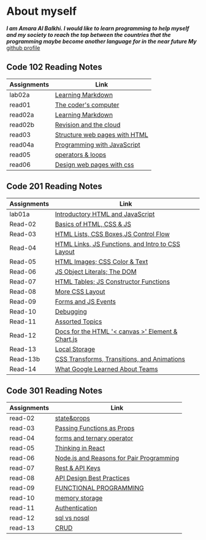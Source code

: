 # About myself

***I am Amara Al Balkhi. I would like to learn programming to help myself and my society to reach the top between the countries that the programming maybe become another language for in the near future My*** [github profile](https://github.com/Amara002)

## Code 102 Reading Notes

| Assignments |     Link                                          |
|-------------|---------------------------------------------------|
|  lab02a     |[Learning Markdown](class102/lab02a.md)            |
|  read01     |[The coder's computer](class102/read01.md)         |
|  read02a    |[Learning Markdown](class102/read02a.md)           |
|  read02b    |[Revision and the cloud](class102/read02b.md)      |
|  read03     |[Structure web pages with HTML](class102/read03.md)|
|  read04a    |[Programming with JavaScript](class102/read04a.md) |
|  read05     |[operators & loops](class102/read05.md)            |
|  read06     |[Design web pages with css](class102/read06.md)    |

## Code 201 Reading Notes

| Assignments |     Link                                                               |
|-------------|------------------------------------------------------------------------|
|  lab01a     |[Introductory HTML and JavaScript](class201/introductory.md)            |
|  Read-02    |[Basics of HTML, CSS & JS](class201/read-02.md)                         |
|  Read-03    |[HTML Lists, CSS Boxes,JS Control Flow](class201/read-03.md)            |
|  Read-04    |[HTML Links, JS Functions, and Intro to CSS Layout](class201/read-04.md)|
|  Read-05    |[HTML Images; CSS Color & Text](class201/read-05.md)                    |
|  Read-06    |[JS Object Literals; The DOM](class201/read-06.md)                      |
|  Read-07    |[HTML Tables; JS Constructor Functions](class201/read-07.md)            |
|  Read-08    |[More CSS Layout](class201/read-08.md)                                  |
|  Read-09    |[Forms and JS Events](class201/read-09.md)                              |
|  Read-10    |[Debugging](class201/read-10.md)                                        |
|  Read-11    |[Assorted Topics](class201/read-11.md)                                  |
|  Read-12    |[Docs for the HTML '< canvas >' Element & Chart.js](class201/read-12.md)|
|  Read-13    |[Local Storage](class201/read-13.md)                                    |
|  Read-13b   |[CSS Transforms, Transitions, and Animations](class201/read-13b.md)     |
|  Read-14    |[What Google Learned About Teams](class201/read-14.md)                  |

## Code 301 Reading Notes

| Assignments |     Link                                                               |
|-------------|------------------------------------------------------------------------|
| read-02     |[state&props](class301/read-02.md)                                      |
| read-03     |[Passing Functions as Props](class301/read-03.md)                       |
| read-04     |[forms and ternary operator](class301/read-04.md)                       |
| read-05     |[Thinking in React](class301/read-05.md)                                |
| read-06     |[Node.js and Reasons for Pair Programming](class301/read-06.md)         |
| read-07     |[Rest & API Keys](class301/read-07.md)                                  |
| read-08     |[API Design Best Practices](class301/read-08.md)                        |
| read-09     |[FUNCTIONAL PROGRAMMING](class301/read-09.md)                           |
| read-10     |[memory storage](class301/read-10.md)                                   |
| read-11     |[Authentication](class301/read-11.md)                                   |
| read-12     |[sql vs nosql](class301/read-12.md)                                     |
| read-13     |[CRUD](class301/read-13.md)                                             |
